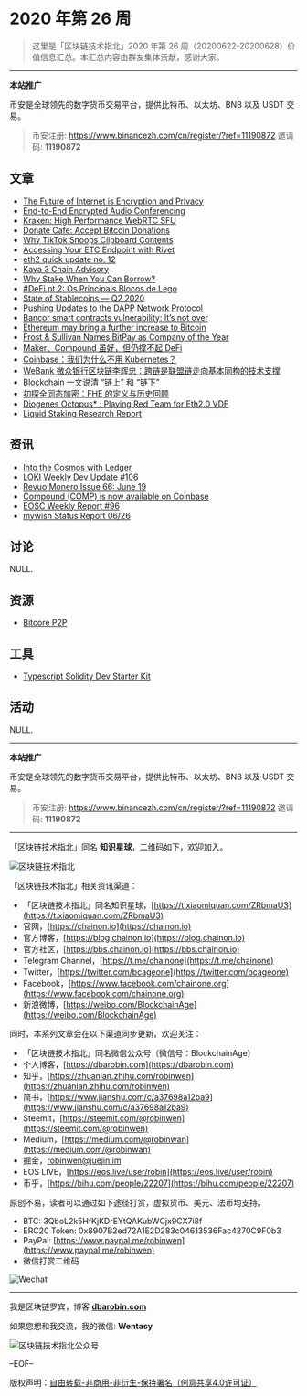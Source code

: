 # 2020 年第 26 周

> 这里是「区块链技术指北」2020 年第 26 周（20200622-20200628）价值信息汇总。本汇总内容由群友集体贡献，感谢大家。

***

**本站推广**

币安是全球领先的数字货币交易平台，提供比特币、以太坊、BNB 以及 USDT 交易。

> 币安注册: https://www.binancezh.com/cn/register/?ref=11190872
> 邀请码: **11190872**

## 文章

* [The Future of Internet is Encryption and Privacy](https://bbs.chainon.io/d/5895)
* [End-to-End Encrypted Audio Conferencing](https://bbs.chainon.io/d/5896)
* [Kraken: High Performance WebRTC SFU](https://bbs.chainon.io/d/5897)
* [Donate Cafe: Accept Bitcoin Donations](https://bbs.chainon.io/d/5898)
* [Why TikTok Snoops Clipboard Contents](https://bbs.chainon.io/d/5899)
* [Accessing Your ETC Endpoint with Rivet](https://bbs.chainon.io/d/5900)
* [eth2 quick update no. 12](https://bbs.chainon.io/d/5901)
* [Kava 3 Chain Advisory](https://bbs.chainon.io/d/5902)
* [Why Stake When You Can Borrow?](https://bbs.chainon.io/d/5905)
* [#DeFi pt.2: Os Principais Blocos de Lego](https://bbs.chainon.io/d/5909)
* [State of Stablecoins — Q2 2020](https://bbs.chainon.io/d/5910)
* [Pushing Updates to the DAPP Network Protocol](https://bbs.chainon.io/d/5911)
* [Bancor smart contracts vulnerability: It’s not over](https://bbs.chainon.io/d/5913)
* [Ethereum may bring a further increase to Bitcoin](https://bbs.chainon.io/d/5914)
* [Frost & Sullivan Names BitPay as Company of the Year](https://bbs.chainon.io/d/5915)
* [Maker、Compound 虽好，但仍撑不起 DeFi](https://bbs.chainon.io/d/5916)
* [Coinbase：我们为什么不用 Kubernetes？](https://bbs.chainon.io/d/5917)
* [WeBank 微众银行区块链李辉忠：跨链是联盟链走向基本同构的技术支撑](https://bbs.chainon.io/d/5918)
* [Blockchain 一文说清 “链上” 和 “链下”](https://bbs.chainon.io/d/5921)
* [初探全同态加密：FHE 的定义与历史回顾](https://bbs.chainon.io/d/5922)
* [Diogenes Octopus* : Playing Red Team for Eth2.0 VDF](https://bbs.chainon.io/d/5923)
* [Liquid Staking Research Report](https://bbs.chainon.io/d/5924)

## 资讯

* [Into the Cosmos with Ledger](https://bbs.chainon.io/d/5903)
* [LOKI Weekly Dev Update #106](https://bbs.chainon.io/d/5904)
* [Revuo Monero Issue 66: June 19](https://bbs.chainon.io/d/5906)
* [Compound (COMP) is now available on Coinbase](https://bbs.chainon.io/d/5907)
* [EOSC Weekly Report #96](https://bbs.chainon.io/d/5908)
* [mywish Status Report 06/26](https://bbs.chainon.io/d/5912)

## 讨论

NULL.

## 资源

* [Bitcore P2P](https://bbs.chainon.io/d/5920)

## 工具

* [Typescript Solidity Dev Starter Kit](https://bbs.chainon.io/d/5919)

## 活动

NULL.

***

**本站推广**

币安是全球领先的数字货币交易平台，提供比特币、以太坊、BNB 以及 USDT 交易。

> 币安注册: https://www.binancezh.com/cn/register/?ref=11190872
> 邀请码: **11190872**

***

「区块链技术指北」同名 **知识星球**，二维码如下，欢迎加入。

![区块链技术指北](https://cdn.dbarobin.com/3YzonTR.png)

「区块链技术指北」相关资讯渠道：

* 「区块链技术指北」同名知识星球，[https://t.xiaomiquan.com/ZRbmaU3](https://t.xiaomiquan.com/ZRbmaU3)
* 官网，[https://chainon.io](https://chainon.io)
* 官方博客，[https://blog.chainon.io](https://blog.chainon.io)
* 官方社区，[https://bbs.chainon.io](https://bbs.chainon.io)
* Telegram Channel，[https://t.me/chainone](https://t.me/chainone)
* Twitter，[https://twitter.com/bcageone](https://twitter.com/bcageone)
* Facebook，[https://www.facebook.com/chainone.org](https://www.facebook.com/chainone.org)
* 新浪微博，[https://weibo.com/BlockchainAge](https://weibo.com/BlockchainAge)

同时，本系列文章会在以下渠道同步更新，欢迎关注：

* 「区块链技术指北」同名微信公众号（微信号：BlockchainAge）
* 个人博客，[https://dbarobin.com](https://dbarobin.com)
* 知乎，[https://zhuanlan.zhihu.com/robinwen](https://zhuanlan.zhihu.com/robinwen)
* 简书，[https://www.jianshu.com/c/a37698a12ba9](https://www.jianshu.com/c/a37698a12ba9)
* Steemit，[https://steemit.com/@robinwen](https://steemit.com/@robinwen)
* Medium，[https://medium.com/@robinwan](https://medium.com/@robinwan)
* 掘金，[robinwen@juejin.im](https://juejin.im/user/5673ccae60b2260ee435f89a/posts)
* EOS LIVE，[https://eos.live/user/robin](https://eos.live/user/robin)
* 币乎，[https://bihu.com/people/22207](https://bihu.com/people/22207)

原创不易，读者可以通过如下途径打赏，虚拟货币、美元、法币均支持。

* BTC: 3QboL2k5HfKjKDrEYtQAKubWCjx9CX7i8f
* ERC20 Token: 0x8907B2ed72A1E2D283c04613536Fac4270C9F0b3
* PayPal: [https://www.paypal.me/robinwen](https://www.paypal.me/robinwen)
* 微信打赏二维码

![Wechat](https://cdn.dbarobin.com/SzoNl5b.jpg)

***

我是区块链罗宾，博客 **[dbarobin.com](https://dbarobin.com/)**

如果您想和我交流，我的微信: **Wentasy**

![区块链技术指北公众号](https://cdn.dbarobin.com/w0wignb.png)

–EOF–

版权声明：[自由转载-非商用-非衍生-保持署名（创意共享4.0许可证）](http://creativecommons.org/licenses/by-nc-nd/4.0/deed.zh)
